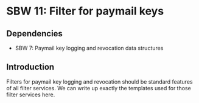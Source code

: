 SBW 11: Filter for paymail keys
===============================

Dependencies
------------

* SBW 7: Paymail key logging and revocation data structures

Introduction
------------

Filters for paymail key logging and revocation should be standard features of
all filter services. We can write up exactly the templates used for those filter
services here.
